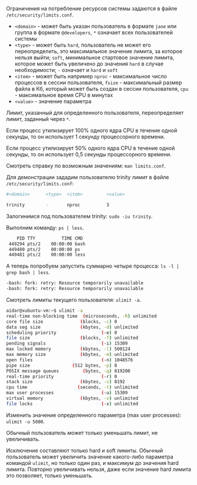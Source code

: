 Ограничения на потребление ресурсов системы задаются в файле `/etc/security/limits.conf`.

- `<domain>`  - может быть указан пользователь в формате `jane` или группа в формате `@developers`, `*` означает всех пользователей системы
- `<type>` - может быть `hard`, пользователь не может его переопределить, это максимальное значение лимита, за которое нельзя выйти; `soft`, минимальное стартовое значение лимита, которое может быть увеличено до значения `hard` в случае необходимости; `-` означает и `hard` и `soft`
- `<item>` - может быть например `nproc` - максимальное число процессов в сессии пользователя, `fsize` - максимальный размер файла в Кб, который может быть создан в сессии пользователя, `cpu` - максимальное время CPU в минутах
- `<value>` - значение параметра

Лимит, указанный для определенного пользователя, переопределяет лимит, заданный через `*`.

Если процесс утилизирует 100% одного ядра CPU в течение одной секунды, то он использует 1 секунду процессорного времени.

Если процесс утилизирует 50% одного ядра CPU в течение одной секунды, то он использует 0,5 секунды процессорного времени.

Смотреть справку по возможным значениям: `man limits.conf`.

Для демонстрации зададим пользователю trinity лимит в файле `/etc/security/limits.conf`:

```bash
#<domain>      <type>  <item>         <value>

trinity        -       nproc          3
```

Залогинимся под пользователем trinity: `sudo -iu trinity`.

Выполним команду: `ps | less`.

```bash
    PID TTY          TIME CMD
 449294 pts/2    00:00:00 bash
 449480 pts/2    00:00:00 ps
 449481 pts/2    00:00:00 less
```

А теперь попробуем запустить суммарно четыре процесса: `ls -l | grep bash | less`.

```bash
-bash: fork: retry: Resource temporarily unavailable
-bash: fork: retry: Resource temporarily unavailable
```

Смотреть лимиты текущего пользователя: `ulimit -a`.

```bash
aidar@xubuntu-vm:~$ ulimit -a
real-time non-blocking time  (microseconds, -R) unlimited
core file size              (blocks, -c) 0
data seg size               (kbytes, -d) unlimited
scheduling priority                 (-e) 0
file size                   (blocks, -f) unlimited
pending signals                     (-i) 15309
max locked memory           (kbytes, -l) 500124
max memory size             (kbytes, -m) unlimited
open files                          (-n) 1048576
pipe size                (512 bytes, -p) 8
POSIX message queues         (bytes, -q) 819200
real-time priority                  (-r) 0
stack size                  (kbytes, -s) 8192
cpu time                   (seconds, -t) unlimited
max user processes                  (-u) 15309
virtual memory              (kbytes, -v) unlimited
file locks                          (-x) unlimited
```

Изменить значение определенного параметра (max user processes): `ulimit -u 5000`.

Обычный пользователь может только уменьшать лимит, не увеличивать.

Исключение составляют только hard и soft лимиты. Обычный пользователь может увеличить значение какого-либо параметра командой `ulimit`, но только один раз, и максимум до значения hard лимита. Повторно увеличивать нельзя, даже если значение hard лимита это позволяет, только уменьшать.
